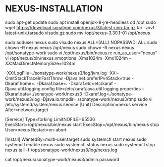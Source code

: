 # NEXUS-INSTALLATION
sudo apt-get update
sudo apt install openjdk-8-jre-headless
cd /opt
sudo wget https://download.sonatype.com/nexus/3/latest-unix.tar.gz
tar -zxvf latest-unix.tarsudo visudo.gz
sudo mv /opt/nexus-3.30.1-01 /opt/nexus

sudo adduser nexus
sudo visudo
nexus ALL=(ALL) NOPASSWD: ALL
sudo chown -R nexus:nexus /opt/nexus
sudo chown -R nexus:nexus /opt/sonatype-work
sudo vi /opt/nexus/bin/nexus.rc
run_as_user="nexus"
vi /opt/nexus/bin/nexus.vmoptions 
-Xms1024m
-Xmx1024m
-XX:MaxDirectMemorySize=1024m

-XX:LogFile=./sonatype-work/nexus3/log/jvm.log
-XX:-OmitStackTraceInFastThrow
-Djava.net.preferIPv4Stack=true
-Dkaraf.home=.
-Dkaraf.base=.
-Dkaraf.etc=etc/karaf
-Djava.util.logging.config.file=/etc/karaf/java.util.logging.properties
-Dkaraf.data=./sonatype-work/nexus3
-Dkaraf.log=./sonatype-work/nexus3/log
-Djava.io.tmpdir=./sonatype-work/nexus3/tmp
sudo vi /etc/systemd/system/nexus.service
[Unit]
Description=nexus service
After=network.target

[Service]
Type=forking
LimitNOFILE=65536
ExecStart=/opt/nexus/bin/nexus start
ExecStop=/opt/nexus/bin/nexus stop
User=nexus
Restart=on-abort

[Install]
WantedBy=multi-user.target
sudo systemctl start nexus
sudo systemctl enable nexus
sudo systemctl status nexus
sudo systemctl stop nexus
tail -f /opt/sonatype-work/nexus3/log/nexus.log

cat /opt/nexus/sonatype-work/nexus3/admin.password

